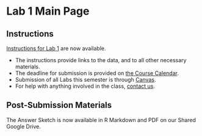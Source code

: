# Lab 1 Main Page

## Instructions

[Instructions for Lab 1](https://github.com/THOMASELOVE/500-2021/blob/master/labs/lab1/lab1_instructions.md) are now available.

- The instructions provide links to the data, and to all other necessary materials.
- The deadline for submission is provided on [the Course Calendar](https://thomaselove.github.io/500/calendar.html).
- Submission of all Labs this semester is through [Canvas](https://canvas.case.edu/).
- For help with anything involved in the class, [contact us](https://thomaselove.github.io/500/contact.html).

## Post-Submission Materials

The Answer Sketch is now available in R Markdown and PDF on our Shared Google Drive.


